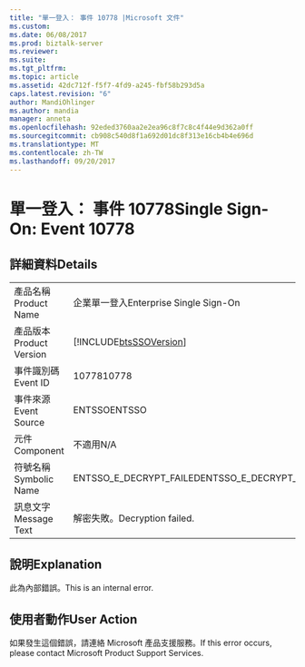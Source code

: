 ```yaml
---
title: "單一登入： 事件 10778 |Microsoft 文件"
ms.custom: 
ms.date: 06/08/2017
ms.prod: biztalk-server
ms.reviewer: 
ms.suite: 
ms.tgt_pltfrm: 
ms.topic: article
ms.assetid: 42dc712f-f5f7-4fd9-a245-fbf58b293d5a
caps.latest.revision: "6"
author: MandiOhlinger
ms.author: mandia
manager: anneta
ms.openlocfilehash: 92eded3760aa2e2ea96c8f7c8c4f44e9d362a0ff
ms.sourcegitcommit: cb908c540d8f1a692d01dc8f313e16cb4b4e696d
ms.translationtype: MT
ms.contentlocale: zh-TW
ms.lasthandoff: 09/20/2017
---
```

# <a name="single-sign-on-event-10778"></a><span data-ttu-id="4ec79-102">單一登入： 事件 10778</span><span class="sxs-lookup"><span data-stu-id="4ec79-102">Single Sign-On: Event 10778</span></span>
## <a name="details"></a><span data-ttu-id="4ec79-103">詳細資料</span><span class="sxs-lookup"><span data-stu-id="4ec79-103">Details</span></span>  
  
|||  
|-|-|  
|<span data-ttu-id="4ec79-104">產品名稱</span><span class="sxs-lookup"><span data-stu-id="4ec79-104">Product Name</span></span>|<span data-ttu-id="4ec79-105">企業單一登入</span><span class="sxs-lookup"><span data-stu-id="4ec79-105">Enterprise Single Sign-On</span></span>|  
|<span data-ttu-id="4ec79-106">產品版本</span><span class="sxs-lookup"><span data-stu-id="4ec79-106">Product Version</span></span>|[!INCLUDE[btsSSOVersion](../includes/btsssoversion-md.md)]|  
|<span data-ttu-id="4ec79-107">事件識別碼</span><span class="sxs-lookup"><span data-stu-id="4ec79-107">Event ID</span></span>|<span data-ttu-id="4ec79-108">10778</span><span class="sxs-lookup"><span data-stu-id="4ec79-108">10778</span></span>|  
|<span data-ttu-id="4ec79-109">事件來源</span><span class="sxs-lookup"><span data-stu-id="4ec79-109">Event Source</span></span>|<span data-ttu-id="4ec79-110">ENTSSO</span><span class="sxs-lookup"><span data-stu-id="4ec79-110">ENTSSO</span></span>|  
|<span data-ttu-id="4ec79-111">元件</span><span class="sxs-lookup"><span data-stu-id="4ec79-111">Component</span></span>|<span data-ttu-id="4ec79-112">不適用</span><span class="sxs-lookup"><span data-stu-id="4ec79-112">N/A</span></span>|  
|<span data-ttu-id="4ec79-113">符號名稱</span><span class="sxs-lookup"><span data-stu-id="4ec79-113">Symbolic Name</span></span>|<span data-ttu-id="4ec79-114">ENTSSO_E_DECRYPT_FAILED</span><span class="sxs-lookup"><span data-stu-id="4ec79-114">ENTSSO_E_DECRYPT_FAILED</span></span>|  
|<span data-ttu-id="4ec79-115">訊息文字</span><span class="sxs-lookup"><span data-stu-id="4ec79-115">Message Text</span></span>|<span data-ttu-id="4ec79-116">解密失敗。</span><span class="sxs-lookup"><span data-stu-id="4ec79-116">Decryption failed.</span></span>|  
  
## <a name="explanation"></a><span data-ttu-id="4ec79-117">說明</span><span class="sxs-lookup"><span data-stu-id="4ec79-117">Explanation</span></span>  
 <span data-ttu-id="4ec79-118">此為內部錯誤。</span><span class="sxs-lookup"><span data-stu-id="4ec79-118">This is an internal error.</span></span>  
  
## <a name="user-action"></a><span data-ttu-id="4ec79-119">使用者動作</span><span class="sxs-lookup"><span data-stu-id="4ec79-119">User Action</span></span>  
 <span data-ttu-id="4ec79-120">如果發生這個錯誤，請連絡 Microsoft 產品支援服務。</span><span class="sxs-lookup"><span data-stu-id="4ec79-120">If this error occurs, please contact Microsoft Product Support Services.</span></span>